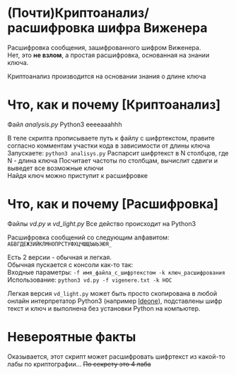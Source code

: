 # (Почти)Криптоанализ/расшифровка шифра Виженера
Расшифровка сообщения, зашифрованного шифром Виженера.  
Нет, это **не взлом**, а простая расшифровка, основанная на знании ключа.

Криптоанализ производится на основании знания о длине ключа

# Что, как и почему [Криптоанализ]
Файл _analysis.py_
Python3 eeeeaaahhh 

В теле скрипта прописываете путь к файлу с шифртекстом, правите согласно комментам участки кода в зависимости от длины ключа  
Запускаете: ```python3 analisys.py``` 
Распарсит шифртекст в N столбцов, где N - длина ключа
Посчитает частоты по столбцам, вычислит сдвиги и выведет все возможные ключи  
Найдя ключ можно приступит к расшифровке  

# Что, как и почему [Расшифровка]
Файлы _vd.py_ и _vd_light.py_
Все действо происходит на Python3  

Расшифровка сообщений со следующим алфавитом:
```АБВГДЕЖЗИЙКЛМНОПРСТУФХЦЧШЩЪЫЬЭЮЯ_```

Есть 2 версии - обычная и легкая.  
Обычная пускается с консоли как-то так:  
Входные параметры: ```-f имя_файла_с_шифртекстом -k ключ_расшифрования```  
Использование: ```python3 vd.py -f vigenere.txt -k НОС```

Легкая версия ```vd_light.py``` может быть просто скопирована в любой онлайн интерпретатор Python3  (например [Ideone](https://ideone.com/)), подставлены шифр текст и ключ и выполнена без установки Python на компьютер.  

# Невероятные факты
Оказывается, этот скрипт может расшифровать шифртекст из какой-то лабы по криптографии... ~~По секрету это 4 лаба~~
